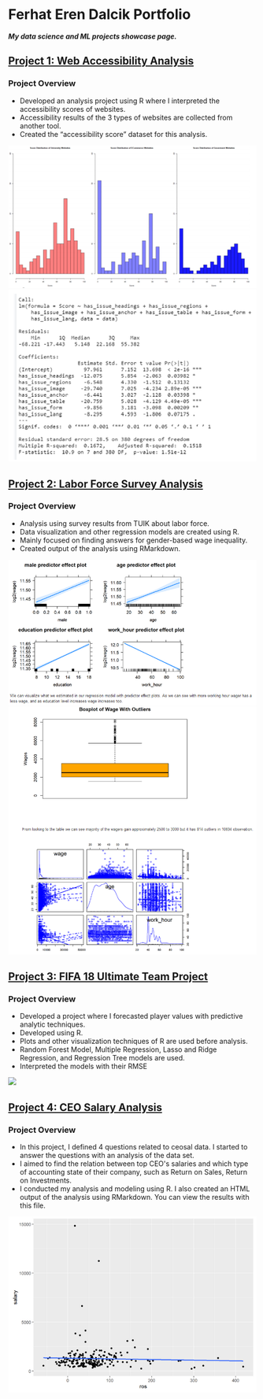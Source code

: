 # Ferhat Eren Dalcik Portfolio
***My data science and ML projects showcase page.***

## [Project 1: Web Accessibility Analysis](https://github.com/ferend/web-accessibility-analysis)
### Project Overview ###
* Developed an analysis project using R where I interpreted the accessibility scores of websites.
* Accessibility results of the 3 types of websites are collected from another tool.
* Created the “accessibility score” dataset for this analysis.

![](/images/123255205-3ddfff00-d4f8-11eb-8679-6f673d24a555.png)
![](/images/123255462-8b5c6c00-d4f8-11eb-86f1-0090475ddb28.png)


## [Project 2: Labor Force Survey Analysis](https://github.com/ferend/labor-force-survey-analysis)
### Project Overview ###
* Analysis using survey results from TUIK about labor force.
* Data visualization and other regression models are created using R.
* Mainly focused on finding answers for gender-based wage inequality.
* Created output of the analysis using RMarkdown.

![](/images/123438626-90451c80-d5d9-11eb-9a38-6575053b4096.png)
![](/images/123438566-7c99b600-d5d9-11eb-9420-dd67ddb060d9.png)


## [Project 3: FIFA 18 Ultimate Team Project](https://github.com/ferend/FIFA18-Ultimate-Team-Project)
### Project Overview ###
* Developed a project where I forecasted player values with predictive analytic techniques.
* Developed using R.
* Plots and other visualization techniques of R are used before analysis.
* Random Forest Model, Multiple Regression, Lasso and Ridge Regression, and Regression Tree models are used.
* Interpreted the models with their RMSE

![](/images/Ads%C4%B1z.png)

## [Project 4: CEO Salary Analysis](https://github.com/ferend/ceo-salary-analysis)
### Project Overview ###
* In this project, I defined 4 questions related to ceosal data. I started to answer the questions with an analysis of the data set.
* I aimed to find the relation between top CEO's salaries and which type of accounting state of their company, such as Return on Sales, Return on Investments.
* I conducted my analysis and modeling using R. I also created an HTML output of the analysis using RMarkdown. You can view the results with this file.

![](/images/124120526-8a898400-da7c-11eb-8b76-35731a3f9bc7.png)
